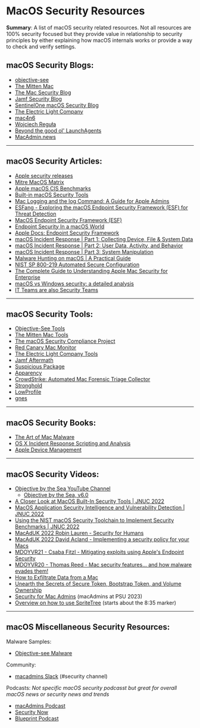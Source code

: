 # MacOS Security Resources

**Summary**: A list of macOS security related resources. Not all resources are 100% security focused but they provide value in relationship to security principles by either explaining how macOS internals works or provide a way to check and verify settings.

## macOS Security Blogs:
- [objective-see](https://objective-see.org/blog.html)
- [The Mitten Mac](https://themittenmac.com/blog/)
- [The Mac Security Blog](https://www.intego.com/mac-security-blog/)
- [Jamf Security Blog](https://www.jamf.com/blog/category/security/)
- [SentinelOne macOS Security Blog](https://www.sentinelone.com/blog/category/macos-security-sentinelone/)
- [The Electric Light Company](https://eclecticlight.co/)
- [mac4n6](https://www.mac4n6.com/)
- [Wojciech Reguła](https://wojciechregula.blog/post/)
- [Beyond the good ol' LaunchAgents](https://theevilbit.github.io/beyond/)
- [MacAdmin.news](https://macadmins.news/)

---
## macOS Security Articles:

- [Apple security releases](https://support.apple.com/en-us/HT201222)
- [Mitre MacOS Matrix](https://attack.mitre.org/versions/v13/matrices/enterprise/macos/)
- [Apple macOS CIS Benchmarks](https://www.cisecurity.org/benchmark/apple_os)
- [Built-in macOS Security Tools](https://www.huntress.com/blog/built-in-macos-security-tools)
- [Mac Logging and the log Command: A Guide for Apple Admins](https://blog.kandji.io/mac-logging-and-the-log-command-a-guide-for-apple-admins)
- [ESFang - Exploring the macOS Endpoint Security Framework (ESF) for Threat Detection](https://labs.withsecure.com/publications/esfang-exploring-the-macos-endpoint-security-framework-for-threat-detection)
- [MacOS Endpoint Security Framework (ESF)](https://www.withsecure.com/en/expertise/resources/macos-endpoint-security-framework)
- [Endpoint Security In a macOS World](https://www.huntress.com/blog/endpoint-security-in-a-macos-world)
- [Apple Docs: Endpoint Security Framework](https://developer.apple.com/documentation/endpointsecurity)
- [macOS Incident Response | Part 1: Collecting Device, File & System Data](https://www.sentinelone.com/labs/macos-incident-response-part-1-collecting-device-file-system-data/)
- [macOS Incident Response | Part 2: User Data, Activity, and Behavior](https://www.sentinelone.com/labs/macos-incident-response-part-2-user-data-activity-and-behavior/)
- [macOS Incident Response | Part 3: System Manipulation](https://www.sentinelone.com/labs/macos-incident-response-part-3-system-manipulation/)
- [Malware Hunting on macOS | A Practical Guide](https://www.sentinelone.com/blog/malware-hunting-macos-practical-guide/)
- [NIST SP 800-219 Automated Secure Configuration](https://csrc.nist.gov/publications/detail/sp/800-219/final)
- [The Complete Guide to Understanding Apple Mac Security for Enterprise](https://www.sentinelone.com/blog/the-complete-guide-to-understanding-apple-mac-security-for-enterprise-read-the-free-ebook/)
- [macOS vs Windows security: a detailed analysis](https://www.hexnode.com/blogs/macos-vs-windows-security-a-detailed-analysis/)
- [IT Teams are also Security Teams](https://t-lark.github.io/posts/cpe-is-a-security-team/?utm_campaign=MacAdmins.news&utm_medium=web&utm_source=MacAdmins.news_305)



---
## macOS Security Tools:

- [Objective-See Tools](https://objective-see.org/tools.html)
- [The Mitten Mac Tools](https://themittenmac.com/tools/)
- [The macOS Security Compliance Project](https://github.com/usnistgov/macos_security) 
- [Red Canary Mac Monitor](https://redcanary.com/mac-threat-analysis-tool/)
- [The Electric Light Company Tools](https://eclecticlight.co/downloads/)
- [Jamf Aftermath](https://github.com/jamf/aftermath)
- [Suspicious Package](https://mothersruin.com/software/SuspiciousPackage/)
- [Apparency](https://mothersruin.com/software/Apparency/)
- [CrowdStrike: Automated Mac Forensic Triage Collector](https://github.com/CrowdStrike/automactc)
- [Stronghold](https://github.com/alichtman/stronghold)
- [LowProfile](https://github.com/ninxsoft/LowProfile)
- [gnes](https://github.com/erikng/gnes)

---
## macOS Security Books:

- [The Art of Mac Malware](https://taomm.org/)
- [OS X Incident Response Scripting and Analysis](https://themittenmac.com/book/)
- [Apple Device Management](https://www.amazon.com/Apple-Device-Management-Unified-Managing/dp/1484291557/ref=sr_1_1?keywords=apple+device+management&qid=1681740029&sprefix=apple+device+man,aps,85&sr=8-1&ufe=app_do:amzn1.fos.006c50ae-5d4c-4777-9bc0-4513d670b6bc)


---
## macOS Security Videos:

- [Objective by the Sea YouTube Channel ](https://www.youtube.com/@objectivebythesea4762/playlists)
  - [Objective by the Sea, v6.0](https://www.youtube.com/playlist?list=PLliknDIoYszseXmn3z7XVwPzWO504Wup8)
- [A Closer Look at MacOS Built-In Security Tools | JNUC 2022](https://www.youtube.com/watch?v=awNRmUapzqg&list=PLlxHm_Px-Ie2uIFiar6_3JejiOnObiujM&index=73)
- [MacOS Application Security Intelligence and Vulnerability Detection | JNUC 2022](https://www.youtube.com/watch?v=7FvN9qdYjVo&list=PLlxHm_Px-Ie2uIFiar6_3JejiOnObiujM&index=41)
- [Using the NIST macOS Security Toolchain to Implement Security Benchmarks | JNUC 2022](https://www.youtube.com/watch?v=0F2JhCJ_RaI&list=PLlxHm_Px-Ie2uIFiar6_3JejiOnObiujM&index=79)
- [MacAdUK 2022 Robin Lauren - Security for Humans](https://www.youtube.com/watch?v=N6xy91hyPJo&list=PLe6gxSMzV0S9u5L8hK7LyQGJ3RZSnJqYr&index=6)
- [MacAdUK 2022 David Acland - Implementing a security policy for your Macs](https://www.youtube.com/watch?v=wMoEmbadZAk&list=PLe6gxSMzV0S9u5L8hK7LyQGJ3RZSnJqYr&index=9)
- [MDOYVR21 - Csaba Fitzl - Mitigating exploits using Apple's Endpoint Security](https://www.youtube.com/watch?v=V9eOMYlG-O4&list=PLOpBG-mD9ZjGUqexCPJaMr2NAl4MV-nn6&index=17)
- [MDOYVR20 - Thomas Reed - Mac security features… and how malware evades them!](https://www.youtube.com/watch?v=lNtW4xl8GNo&list=PLOpBG-mD9ZjF4xClRBpPBnLCXPgb2ySBJ&index=12)
- [How to Exfiltrate Data from a Mac](https://docs.macsysadmin.se/2022/video/day2session5.mp4)
- [Unearth the Secrets of Secure Token, Bootstrap Token, and Volume Ownership](https://docs.macsysadmin.se/2022/video/day4session1.mp4)
- [Security for Mac Admins](https://www.youtube.com/watch?v=F-Isg1WC8MU&list=PLRUboZUQxbyWzc2LtGvCHpWz1dcoSSR5s&index=31) (macAdmins at PSU 2023)
- [Overview on how to use SpriteTree](https://www.youtube.com/watch?v=Uov3KKO959E&list=PLliknDIoYszseXmn3z7XVwPzWO504Wup8&index=3) (starts about the 8:35 marker)


---
## macOS Miscellaneous Security Resources:

Malware Samples:

- [Objective-see Malware](https://github.com/Objective-see/Malware)

Community:

- [macadmins Slack](https://www.macadmins.org/) (#security channel)

Podcasts:
*Not specific macOS security podcasst but great for overall  macOS news or security news and trends*

- [macAdmins Podcast](https://podcast.macadmins.org/)
- [Security Now](https://twit.tv/shows/security-now) 
- [Blueprint Podcast](https://www.sans.org/podcasts/blueprint/)

